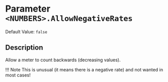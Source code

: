 # Parameter `<NUMBERS>.AllowNegativeRates`
Default Value: `false`

## Description
Allow a meter to count backwards (decreasing values).

!!! Note
    This is unusual (it means there is a negative rate) and not wanted in most cases!
